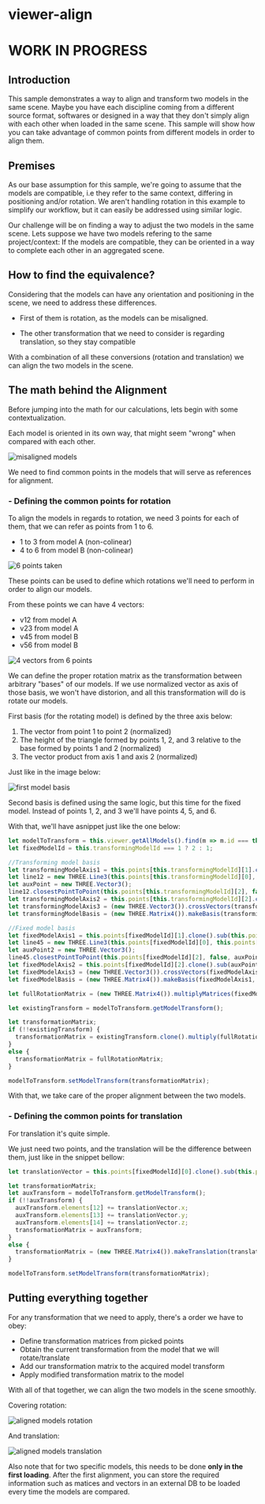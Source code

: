 # viewer-align

# WORK IN PROGRESS

## Introduction

This sample demonstrates a way to align and transform two models in the same scene. Maybe you have each discipline coming from a different source format, softwares or designed in a way that they don't simply align with each other when loaded in the same scene. This sample will show how you can take advantage of common points from different models in order to align them.

## Premises

As our base assumption for this sample, we're going to assume that the models are compatible, i.e they refer to the same context, differing in positioning and/or rotation. We aren't handling rotation in this example to simplify our workflow, but it can easily be addressed using similar logic.

Our challenge will be on finding a way to adjust the two models in the same scene. Lets suppose we have two models refering to the same project/context: If the models are compatible, they can be oriented in a way to complete each other in an aggregated scene.

## How to find the equivalence?

Considering that the models can have any orientation and positioning in the scene, we need to address these differences.

- First of them is rotation, as the models can be misaligned.

- The other transformation that we need to consider is regarding translation, so they stay compatible

With a combination of all these conversions (rotation and translation) we can align the two models in the scene.

## The math behind the Alignment

Before jumping into the math for our calculations, lets begin with some contextualization.

Each model is oriented in its own way, that might seem "wrong" when compared with each other.

![misaligned models](./assets/misaligned_models.png)

We need to find common points in the models that will serve as references for alignment.

### - Defining the common points for rotation

To align the models in regards to rotation, we need 3 points for each of them, that we can refer as points from 1 to 6.

- 1 to 3 from model A (non-colinear)
- 4 to 6 from model B (non-colinear)

![6 points taken](./assets/6_points_taken.png)

These points can be used to define which rotations we'll need to perform in order to align our models.

From these points we can have 4 vectors:

- v12 from model A
- v23 from model A
- v45 from model B
- v56 from model B

![4 vectors from 6 points](./assets/4_vectors_from_6_points.png)

We can define the proper rotation matrix as the transformation between arbitrary "bases" of our models. If we use normalized vector as axis of those basis, we won't have distorion, and all this transformation will do is rotate our models.

First basis (for the rotating model) is defined by the three axis below:

1. The vector from point 1 to point 2 (normalized)
2. The height of the triangle formed by points 1, 2, and 3 relative to the base formed by points 1 and 2 (normalized)
3. The vector product from axis 1 and axis 2 (normalized)

Just like in the image below:

![first model basis](./assets/first_model_basis.png)

Second basis is defined using the same logic, but this time for the fixed model. Instead of points 1, 2, and 3 we'll have points 4, 5, and 6. 

With that, we'll have asnippet just like the one below:

```js
let modelToTransform = this.viewer.getAllModels().find(m => m.id === this.transformingModelId);
let fixedModelId = this.transformingModelId === 1 ? 2 : 1;

//Transforming model basis
let transformingModelAxis1 = this.points[this.transformingModelId][1].clone().sub(this.points[this.transformingModelId][0]).normalize();
let line12 = new THREE.Line3(this.points[this.transformingModelId][0], this.points[this.transformingModelId][1]);
let auxPoint = new THREE.Vector3();
line12.closestPointToPoint(this.points[this.transformingModelId][2], false, auxPoint);
let transformingModelAxis2 = this.points[this.transformingModelId][2].clone().sub(auxPoint).normalize();
let transformingModelAxis3 = (new THREE.Vector3()).crossVectors(transformingModelAxis1, transformingModelAxis2).normalize();
let transformingModelBasis = (new THREE.Matrix4()).makeBasis(transformingModelAxis1, transformingModelAxis2, transformingModelAxis3);

//Fixed model basis
let fixedModelAxis1 = this.points[fixedModelId][1].clone().sub(this.points[fixedModelId][0]).normalize();
let line45 = new THREE.Line3(this.points[fixedModelId][0], this.points[fixedModelId][1]);
let auxPoint2 = new THREE.Vector3();
line45.closestPointToPoint(this.points[fixedModelId][2], false, auxPoint2);
let fixedModelAxis2 = this.points[fixedModelId][2].clone().sub(auxPoint2).normalize();
let fixedModelAxis3 = (new THREE.Vector3()).crossVectors(fixedModelAxis1, fixedModelAxis2).normalize();
let fixedModelBasis = (new THREE.Matrix4()).makeBasis(fixedModelAxis1, fixedModelAxis2, fixedModelAxis3);

let fullRotationMatrix = (new THREE.Matrix4()).multiplyMatrices(fixedModelBasis, transformingModelBasis.transpose());;

let existingTransform = modelToTransform.getModelTransform();

let transformationMatrix;
if (!!existingTransform) {
  transformationMatrix = existingTransform.clone().multiply(fullRotationMatrix);
}
else {
  transformationMatrix = fullRotationMatrix;
}

modelToTransform.setModelTransform(transformationMatrix);
```

With that, we take care of the proper alignment between the two models.

### - Defining the common points for translation

For translation it's quite simple.

We just need two points, and the translation will be the difference between them, just like in the snippet bellow:

```js
let translationVector = this.points[fixedModelId][0].clone().sub(this.points[this.transformingModelId][0]);

let transformationMatrix;
let auxTransform = modelToTransform.getModelTransform();
if (!!auxTransform) {
  auxTransform.elements[12] += translationVector.x;
  auxTransform.elements[13] += translationVector.y;
  auxTransform.elements[14] += translationVector.z;
  transformationMatrix = auxTransform;
}
else {
  transformationMatrix = (new THREE.Matrix4()).makeTranslation(translationVector.x, translationVector.y, translationVector.z);
}

modelToTransform.setModelTransform(transformationMatrix);
```

## Putting everything together

For any transformation that we need to apply, there's a order we have to obey:

- Define transformation matrices from picked points
- Obtain the current transformation from the model that we will rotate/translate
- Add our transformation matrix to the acquired model transform
- Apply modified transformation matrix to the model

With all of that together, we can align the two models in the scene smoothly.

Covering rotation:

![aligned models rotation](./assets/aligned_models_rotation.gif)

And translation:

![aligned models translation](./assets/aligned_models_translation.gif)

Also note that for two specific models, this needs to be done **only in the first loading**. After the first alignment, you can store the required information such as matices and vectors in an external DB to be loaded every time the models are compared.
